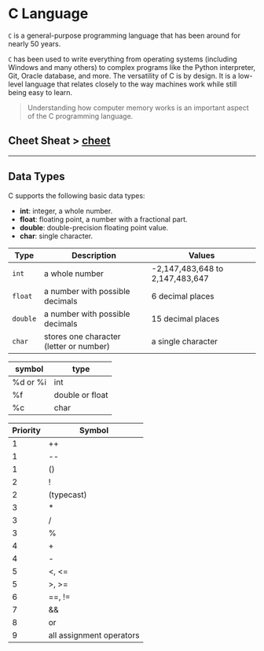 # C Language

`C` is a general-purpose programming language that has been around for nearly 50 years.

`C` has been used to write everything from operating systems (including Windows and many others) to complex programs like the Python interpreter, Git, Oracle database, and more.
The versatility of C is by design. It is a low-level language that relates closely to the way machines work while still being easy to learn.

> Understanding how computer memory works is an important aspect of the C programming language.

## Cheet Sheat > [cheet](./topics/)

---

## Data Types

C supports the following basic data types:

- **int**: integer, a whole number.
- **float**: floating point, a number with a fractional part.
- **double**: double-precision floating point value.
- **char**: single character.

| Type     | Description                             | Values                          |
| -------- | --------------------------------------- | ------------------------------- |
| `int`    | a whole number                          | -2,147,483,648 to 2,147,483,647 |
| `float`  | a number with possible decimals         | 6 decimal places                |
| `double` | a number with possible decimals         | 15 decimal places               |
| `char`   | stores one character (letter or number) | a single character              |

| symbol   | type            |
| -------- | --------------- |
| %d or %i | int             |
| %f       | double or float |
| %c       | char            |

| Priority | Symbol                   |
| -------- | ------------------------ |
| 1        | ++                       |
| 1        | --                       |
| 1        | ()                       |
| 2        | !                        |
| 2        | (typecast)               |
| 3        | \*                       |
| 3        | /                        |
| 3        | %                        |
| 4        | +                        |
| 4        | -                        |
| 5        | <, <=                    |
| 5        | >, >=                    |
| 6        | ==, !=                   |
| 7        | &&                       |
| 8        | or                       |
| 9        | all assignment operators |
